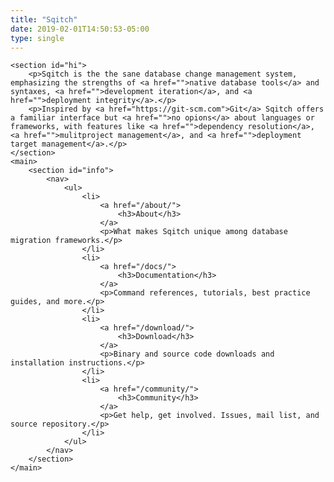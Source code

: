```yaml
---
title: "Sqitch"
date: 2019-02-01T14:50:53-05:00
type: single
---
```


    <section id="hi">
		<p>Sqitch is the the sane database change management system, emphasizing the strengths of <a href="">native database tools</a> and syntaxes, <a href="">development iteration</a>, and <a href="">deployment integrity</a>.</p>
		<p>Inspired by <a href="https://git-scm.com">Git</a> Sqitch offers a familiar interface but <a href="">no opions</a> about languages or frameworks, with features like <a href="">dependency resolution</a>, <a href="">mulitproject management</a>, and <a href="">deployment target management</a>.</p>
	</section>
	<main>
		<section id="info">
			<nav>
				<ul>
					<li>
						<a href="/about/">
							<h3>About</h3>
						</a>
						<p>What makes Sqitch unique among database migration frameworks.</p>
					</li>
					<li>
						<a href="/docs/">
							<h3>Documentation</h3>
						</a>
						<p>Command references, tutorials, best practice guides, and more.</p>
					</li>
					<li>
						<a href="/download/">
							<h3>Download</h3>
						</a>
						<p>Binary and source code downloads and installation instructions.</p>
					</li>
					<li>
						<a href="/community/">
							<h3>Community</h3>
						</a>
						<p>Get help, get involved. Issues, mail list, and source repository.</p>
					</li>
				</ul>
			</nav>
		</section>
	</main>